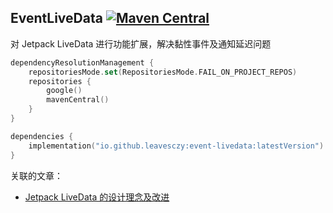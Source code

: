 ## EventLiveData [![Maven Central](https://img.shields.io/maven-central/v/io.github.leavesczy/event-livedata.svg)](https://central.sonatype.com/artifact/io.github.leavesczy/event-livedata)

对 Jetpack LiveData 进行功能扩展，解决黏性事件及通知延迟问题

```kotlin
dependencyResolutionManagement {
    repositoriesMode.set(RepositoriesMode.FAIL_ON_PROJECT_REPOS)
    repositories {
        google()
        mavenCentral()
    }
}

dependencies {
    implementation("io.github.leavesczy:event-livedata:latestVersion")
}
```

关联的文章：

- [Jetpack LiveData 的设计理念及改进](https://juejin.cn/post/6903096576734920717/)

